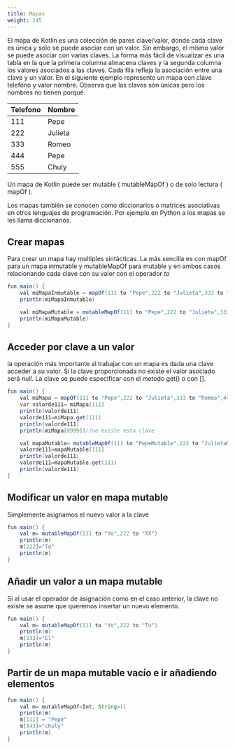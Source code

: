 ```yaml
---
title: Mapas
weight: 145
---
```

El mapa de Kotlin es una colección de pares clave/valor, donde cada clave es única y solo se puede asociar con un valor. Sin embargo, el mismo valor se puede asociar con varias claves. La forma más fácil de visualizar es  una tabla en la que la primera columna almacena claves y la segunda  columna los valores asociados a las claves. Cada fila refleja la asociación entre una clave y un valor. 
En el siguiente ejemplo represento un mapa con clave telefono y valor nombre. Observa que las claves són únicas pero los nombres no tienen porqué.

| Telefono | Nombre | 
|----------|----------|
| 111      | Pepe     | 
| 222      | Julieta  | 
| 333      | Romeo    | 
| 444      |  Pepe    | 
| 555      | Chuly    | 


Un mapa de Kotlin puede ser mutable ( mutableMapOf ) o de solo lectura ( mapOf ).

Los mapas también se conocen como diccionarios o matrices asociativas en otros lenguajes de programación. Por ejemplo en Python a los mapas se les llama diccionarios.
## Crear  mapas 
Para crear un mapa hay multiples sintácticas. La más sencilla es con mapOf para un mapa inmutable y mutableMapOf para mutable y en ambos casos  relacionando cada clave con su valor con el operador *to*


```java
fun main() {
    val miMapaInmutable = mapOf(111 to "Pepe",222 to "Julieta",333 to "Romeo",444 to "Pepe",555 to "Chuly")
    println(miMapaInmutable)

    val miMapaMutable = mutableMapOf(111 to "Pepe",222 to "Julieta",333 to "Romeo",444 to "Pepe",555 to "Chuly")
    println(miMapaMutable)
}
```

## Acceder por clave a un valor
la operación más importante al trabajar con un mapa es dada una clave acceder a su valor. Si la clave proporcionada no existe el valor asociado será *null*. La clave se puede especificar con el metodo get() o con []. 

```java
fun main() {
    val miMapa = mapOf(111 to "Pepe",222 to "Julieta",333 to "Romeo",444 to "Pepe",555 to "Chuly")
    var valorde111= miMapa[111]
    println(valorde111)
    valorde111=miMapa.get(111)
    println(valorde111)
    println(miMapa[9999])//no existe esta clave

    val mapaMutable= mutableMapOf(111 to "PepeMutable",222 to "JulietaMutable")
    valorde111=mapaMutable[111]
    println(valorde111)
    valorde111=mapaMutable.get(111)
    println(valorde111)
}
```
## Modificar un valor en mapa mutable
Simplemente asignamos el nuevo valor a la clave
```java
fun main() {
    val m= mutableMapOf(111 to "Yo",222 to "XX")
    println(m)
    m[222]="Tú"
    println(m)
}
```

## Añadir un valor a un mapa mutable
Si al usar el operador de asignación como en el caso anterior, la clave no existe se asume que queremos insertar un nuevo elemento.
```java
fun main() {
    val m= mutableMapOf(111 to "Yo",222 to "Tú")
    println(m)
    m[333]="El"
    println(m)
}
```

## Partir de un mapa mutable vacío e ir añadiendo elementos
```java
fun main() {
    val m= mutableMapOf<Int, String>()
    println(m)
    m[111] = "Pepe"
    m[343]="chuly"
    println(m)
}
```
